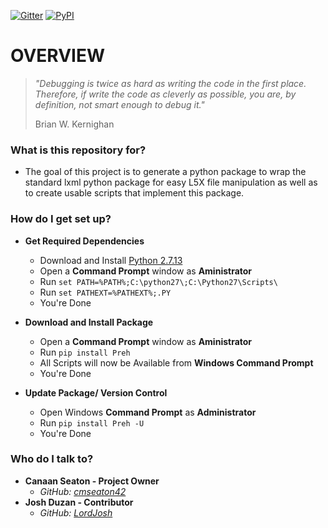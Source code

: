 [![Gitter](https://img.shields.io/gitter/room/nwjs/nw.js.svg?style=plastic)](https://gitter.im/Allen-Bradley-Toolkit/Lobby) [![PyPI](https://img.shields.io/pypi/v/nine.svg?style=plastic)](https://pypi.python.org/pypi/Preh)

# **OVERVIEW** #

> *"Debugging is twice as hard as writing the code in the first place. Therefore, if write the code as cleverly as possible, you are, by definition, not smart enough to debug it."*
>
> Brian W. Kernighan

### **What is this repository for?** ###

* The goal of this project is to generate a python package to wrap the standard lxml python package for easy L5X file manipulation as well as to create usable scripts that implement this package.

### **How do I get set up?** ###

* **Get Required Dependencies**

    * Download and Install [Python 2.7.13](https://www.python.org/ftp/python/2.7.13/python-2.7.13.msi)
    * Open a **Command Prompt** window as **Aministrator**
    * Run `set PATH=%PATH%;C:\python27\;C:\Python27\Scripts\`
    * Run `set PATHEXT=%PATHEXT%;.PY`
    * You're Done



* **Download and Install Package**

    * Open a **Command Prompt** window as **Aministrator**
    * Run `pip install Preh`
    * All Scripts will now be Available from **Windows Command Prompt**
    * You're Done



* **Update Package/ Version Control**
    * Open Windows **Command Prompt** as **Administrator**
    * Run `pip install Preh -U`
    * You're Done




### **Who do I talk to?** ###

* **Canaan Seaton - Project Owner**
    * *GitHub: [cmseaton42](https://github.com/cmseaton42)*
* **Josh Duzan - Contributor**
    * *GitHub: [LordJosh](https://github.com/LordJosh186)*
